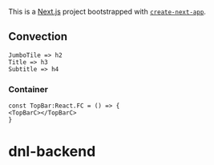 This is a [Next.js](https://nextjs.org/) project bootstrapped with [`create-next-app`](https://github.com/vercel/next.js/tree/canary/packages/create-next-app).

## Convection

```
JumboTile => h2
Title => h3
Subtitle => h4
```

### Container

```
const TopBar:React.FC = () => {
<TopBarC></TopBarC>
}
```

# dnl-backend
